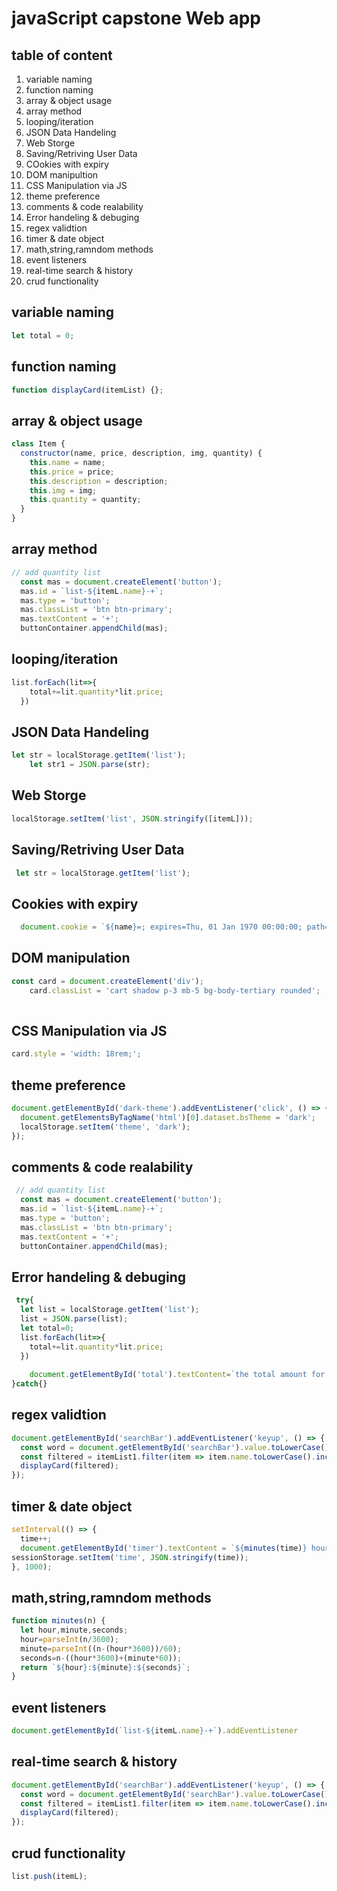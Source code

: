 # javaScript capstone Web app
## table of content
1. variable naming 
2. function naming
3. array & object usage
4. array method
5. looping/iteration
6. JSON Data Handeling
7. Web Storge
8. Saving/Retriving User Data
9. COokies with expiry
10. DOM manipultion
11. CSS Manipulation via JS
12. theme preference
13. comments & code realability
14. Error handeling & debuging
15. regex validtion
16. timer & date object
17. math,string,ramndom methods
18. event listeners
19. real-time search & history
20. crud functionality
## variable naming
````javaScript
let total = 0;
````
## function naming
````javaScript
function displayCard(itemList) {};
````
## array & object usage
````javaScript
class Item {
  constructor(name, price, description, img, quantity) {
    this.name = name;
    this.price = price;
    this.description = description;
    this.img = img;
    this.quantity = quantity;
  }
}
````
## array method
````javaScript
// add quantity list
  const mas = document.createElement('button');
  mas.id = `list-${itemL.name}-+`;
  mas.type = 'button';
  mas.classList = 'btn btn-primary';
  mas.textContent = '+';
  buttonContainer.appendChild(mas);
````
## looping/iteration
````javaScript
list.forEach(lit=>{
    total+=lit.quantity*lit.price;
  })
````
## JSON Data Handeling
````javaScript
let str = localStorage.getItem('list');
    let str1 = JSON.parse(str);
````
##  Web Storge
````javaScript
localStorage.setItem('list', JSON.stringify([itemL]));
````
## Saving/Retriving User Data
````javaScript
 let str = localStorage.getItem('list');
````
## Cookies with expiry
````javaScript
  document.cookie = `${name}=; expires=Thu, 01 Jan 1970 00:00:00; path=/`;
````
## DOM manipulation
````javaScript
const card = document.createElement('div');
    card.classList = 'cart shadow p-3 mb-5 bg-body-tertiary rounded';
    
````
## CSS Manipulation via JS
````javaScript
card.style = 'width: 18rem;';
````
## theme preference
````javaScript
document.getElementById('dark-theme').addEventListener('click', () => {
  document.getElementsByTagName('html')[0].dataset.bsTheme = 'dark';
  localStorage.setItem('theme', 'dark');
});
````
## comments & code realability
````javaScript
 // add quantity list
  const mas = document.createElement('button');
  mas.id = `list-${itemL.name}-+`;
  mas.type = 'button';
  mas.classList = 'btn btn-primary';
  mas.textContent = '+';
  buttonContainer.appendChild(mas);
````
## Error handeling & debuging

````javaScript
 try{
  let list = localStorage.getItem('list');
  list = JSON.parse(list);
  let total=0;
  list.forEach(lit=>{
    total+=lit.quantity*lit.price;
  })
  
    document.getElementById('total').textContent=`the total amount for your purchase is $${total}`;
}catch{}
````
## regex validtion
````javaScript
document.getElementById('searchBar').addEventListener('keyup', () => {
  const word = document.getElementById('searchBar').value.toLowerCase();
  const filtered = itemList1.filter(item => item.name.toLowerCase().includes(word));
  displayCard(filtered);
});
````
## timer & date object
````javaScript
setInterval(() => {
  time++;
  document.getElementById('timer').textContent = `${minutes(time)} hour(s) spend on this app`;
sessionStorage.setItem('time', JSON.stringify(time));
}, 1000);
````
## math,string,ramndom methods

````javaScript
function minutes(n) {
  let hour,minute,seconds;
  hour=parseInt(n/3600);
  minute=parseInt((n-(hour*3600))/60);
  seconds=n-((hour*3600)+(minute*60));  
  return `${hour}:${minute}:${seconds}`;
}
````
## event listeners
````javaScript
document.getElementById(`list-${itemL.name}-+`).addEventListener
````
## real-time search & history
````javaScript
document.getElementById('searchBar').addEventListener('keyup', () => {
  const word = document.getElementById('searchBar').value.toLowerCase();
  const filtered = itemList1.filter(item => item.name.toLowerCase().includes(word));
  displayCard(filtered);
});
````
## crud functionality
````javaScript
list.push(itemL);
````

